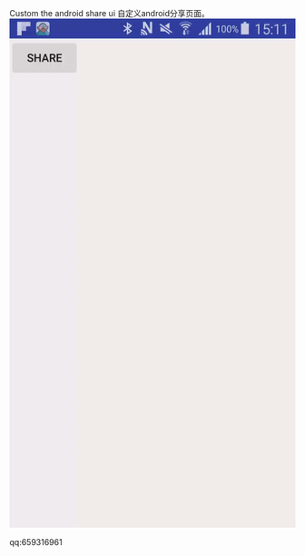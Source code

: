
Custom the android share ui
自定义android分享页面。
<img src="art/ezgif.com-video-to-gif.gif"/> 

qq:659316961

